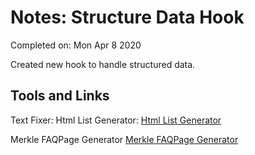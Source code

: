 # Notes: Structure Data Hook

Completed on: Mon Apr 8 2020

Created new hook to handle structured data.

## Tools and Links

Text Fixer: Html List Generator: [Html List Generator](
<https://www.textfixer.com/html/html-list-generator.php> "Html List Generator")

Merkle FAQPage Generator    [Merkle FAQPage Generator](<https://technicalseo.com/tools/schema-markup-generator>    "Merkle FAQPage Generator")
